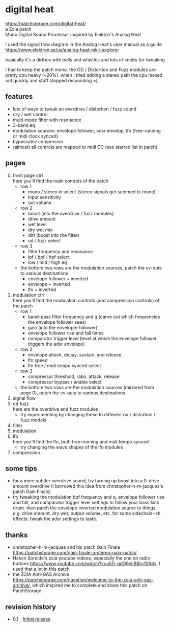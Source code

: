 # digital heat  
https://patchstorage.com/digital-heat/  
a Zoia patch  
Mono Digital Sound Processor inspired by Elekton's Analog Heat

I used the signal flow diagram in the Analog Heat's user manual as a guide https://www.elektron.se/us/analog-heat-mkii-explorer

basically it's a dirtbox with bells and whistles and lots of knobs for tweaking

I had to keep the patch mono. the OD / Distortion and Fuzz modules are pretty cpu heavy (~20%). when I tried adding a stereo path the cpu maxed out quickly and stuff stopped responding =[

## features
* lots of ways to tweak an overdrive / distortion / fuzz sound
* dry / wet control
* multi-mode filter with resonance
* 3-band eq
* modulation sources: envelope follower, adsr envelop, lfo (free-running or midi clock synced)
* bypassable compressor
* (almost) all controls are mapped to midi CC (see starred list in patch)

## pages
0. front page ctrl  
here you'll find the main controls of the patch
    * row 1  
        - mono / stereo in select (stereo signals get summed to mono)
        - input sensitivity
        - out volume
    * row 2
        - boost (into the overdrive / fuzz modules)
        - drive amount
        - wet level
        - dry wet mix
        - dirt (boost into the filter)
        - od / fuzz select
    * row 3
        - filter frequency and resonance
        - lpf / bpf / hpf select
        - low / mid / high eq
    * the bottom two rows are the modulation  sources, patch the cv-outs to various destinations
        - envelope follower + inverted
        - envelope + inverted
        - lfo + inverted
1. modulation ctrl  
here you'll find the modulation controls (and compression controls) of the patch
    * row 1
        - band-pass filter frequency  and q (carve out which frequencies the envelope follower sees)
        - gain (into the enveloper follower)
        - envelope follower rise and fall times
        - comparator trigger level (level at which the envelope follower triggers the adsr envelope)
    * row 2
        - envelope attack, decay, sustain, and release
        - lfo speed
        - lfo free / midi tempo synced select
    * row 3
        - compressor threshold, ratio, attack, release
        - compressor bypass / enable select
    * the bottom two rows are the modulation  sources (mirrored from page 0), patch the cv-outs to various destinations
2. signal flow
3. od fuzz  
here are the overdrive and fuzz modules
    * try experimenting by changing these to different od / distortion / fuzz models
4. filter
5. modulation
6. lfo  
here you'll find the lfo, both free-running and midi tempo synced
    * try changing the wave shapes of the lfo modules
7. compression

## some tips
* for a more subtler overdrive sound, try turning up boost into a 0-drive amount overdrive (I borrowed this idea from christopher-h-m-jacques's patch Gain Finale)
* try tweaking the modulation bpf frequency and q, envelope follower rise and fall, and comparator trigger level settings to follow your bass kick drum. then patch the envelope inverted modulation source to things, e.g. drive amount, dry wet, output volume, etc. for some sidechain-ish effects. tweak the adsr settings to taste.

## thanks
* christopher-h-m-jacques and his patch Gain Finale https://patchstorage.com/gain-finale-a-stereo-gain-patch/
* Hakon Soreide's zoia youtube videos, especially the one on radio buttons https://www.youtube.com/watch?v=u5G-qdO6vL8&t=1094s, I used that a lot in this patch
* the ZOIA Anti-GAS Archive https://patchstorage.com/question/welcome-to-the-zoia-anti-gas-archive/, which inspired me to complete and share this patch on PatchStorage

## revision history
* 0.1 - [Initial release](https://github.com/rasprague/zoia-patches/commit/a8647f8c901cb7028134c61b4592c47d0c084916)
